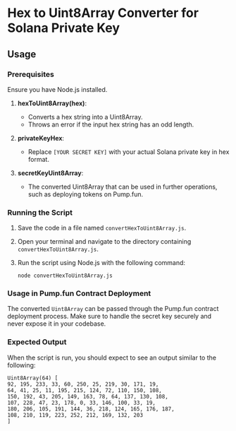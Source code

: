 # Hex to Uint8Array Converter for Solana Private Key

## Usage

### Prerequisites

Ensure you have Node.js installed.

1. **hexToUint8Array(hex)**: 
   - Converts a hex string into a Uint8Array.
   - Throws an error if the input hex string has an odd length.

2. **privateKeyHex**: 
   - Replace `[YOUR SECRET KEY]` with your actual Solana private key in hex format.

3. **secretKeyUint8Array**: 
   - The converted Uint8Array that can be used in further operations, such as deploying tokens on Pump.fun.

### Running the Script

1. Save the code in a file named `convertHexToUint8Array.js`.
2. Open your terminal and navigate to the directory containing `convertHexToUint8Array.js`.
3. Run the script using Node.js with the following command:

   `node convertHexToUint8Array.js`

### Usage in Pump.fun Contract Deployment

The converted `Uint8Array` can be passed through the Pump.fun contract deployment process. Make sure to handle the secret key securely and never expose it in your codebase.

### Expected Output

When the script is run, you should expect to see an output similar to the following:

```
Uint8Array(64) [
92, 195, 233, 33, 60, 250, 25, 219, 30, 171, 19,
64, 41, 25, 11, 195, 215, 124, 72, 110, 150, 108,
150, 192, 43, 205, 149, 163, 78, 64, 137, 130, 108,
107, 228, 47, 23, 178, 0, 33, 146, 100, 33, 19,
180, 206, 105, 191, 144, 36, 218, 124, 165, 176, 187,
108, 210, 119, 223, 252, 212, 169, 132, 203
]
```
